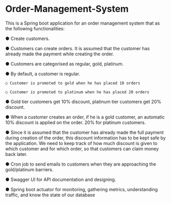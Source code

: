 # Order-Management-System

This is a Spring boot application for an order management system that as the following functionalities:

  ● Create customers.

  ● Customers can create orders. It is assumed that the customer has already made the payment while creating the order.

  ● Customers are categorised as regular, gold, platinum.

  ● By default, a customer is regular.
  
    ○ Customer is promoted to gold when he has placed 10 orders
    
    ○ Customer is promoted to platinum when he has placed 20 orders

  ● Gold tier customers get 10% discount, platinum tier customers get 20% discount.

  ● When a customer creates an order, if he is a gold customer, an automatic 10% discount is applied on the order. 20% for platinum customers.

  ● Since it is assumed that the customer has already made the full payment during creation of the order, this discount information has to be     kept safe by the application. We need to keep track of how much discount is given to which customer and for which order, so that customers      can claim money back later.

  ● Cron job to send emails to customers when they are approaching the gold/platinum barriers.

  ● Swagger UI for  API documentation and designing.
  
  ● Spring boot actuator for monitoring, gathering metrics, understanding traffic, and know the state of our database
